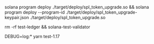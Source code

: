 solana program deploy ./target/deploy/spl_token_upgrade.so && solana program deploy --program-id ./target/deploy/spl_token_upgrade-keypair.json ./target/deploy/spl_token_upgrade.so

rm -rf test-ledger && solana-test-validator

DEBUG=log:* yarn test-1.17
